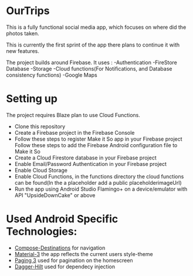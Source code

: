 # OurTrips

This is a fully functional social media app, which focuses on where did the photos taken.

This is currently the first sprint of the app there plans to continue it with new features.

The project builds around Firebase.
It uses : 
-Authentication
-FireStore Database
-Storage
-Cloud functions(For Notifications, and Database consistency functions)
-Google Maps

# Setting up
The project requires Blaze plan to use Cloud Functions.
- Clone this repository
- Create a Firebase project in the Firebase Console
- Follow these steps to register Make it So app in your Firebase project
Follow these steps to add the Firebase Android configuration file to Make it So
- Create a Cloud Firestore database in your Firebase project
- Enable Email/Password Authentication in your Firebase project
- Enable Cloud Storage
- Enable Cloud Functions, in the functions directory the cloud functions can be found(In the a placeholder add a public placeholderimageUrl)
- Run the app using Android Studio Flamingo+ on a device/emulator with API "UpsideDownCake" or above

# Used Android Specific Technologies:
- [Compose-Destinations](https://github.com/raamcosta/compose-destinations) for navigation
- [Material-3](https://developer.android.com/jetpack/compose/designsystems/material3) the app reflects the current users style-theme
- [Paging 3](https://developer.android.com/topic/libraries/architecture/paging/v3-overview) used for pagination on the homescreen
- [Dagger-Hilt](https://developer.android.com/training/dependency-injection/hilt-android) used for dependecy injection